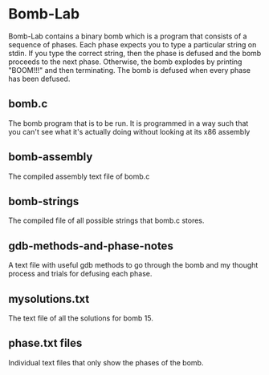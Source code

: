 # Bomb-Lab

Bomb-Lab contains a binary bomb which is a program that consists of a sequence of phases. Each phase expects you to type a
particular string on stdin. If you type the correct string, then the phase is defused and the bomb
proceeds to the next phase. Otherwise, the bomb explodes by printing "BOOM!!!" and then
terminating. The bomb is defused when every phase has been defused.

## bomb.c
The bomb program that is to be run. It is programmed in a way such that you can't see what it's actually doing without looking at its x86 assembly

## bomb-assembly
The compiled assembly text file of bomb.c

## bomb-strings
The compiled file of all possible strings that bomb.c stores.

## gdb-methods-and-phase-notes
A text file with useful gdb methods to go through the bomb and my thought process and trials for defusing each phase.

## mysolutions.txt
The text file of all the solutions for bomb 15. 

## phase.txt files
Individual text files that only show the phases of the bomb.
